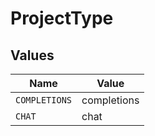 # ProjectType


## Values

| Name          | Value         |
| ------------- | ------------- |
| `COMPLETIONS` | completions   |
| `CHAT`        | chat          |